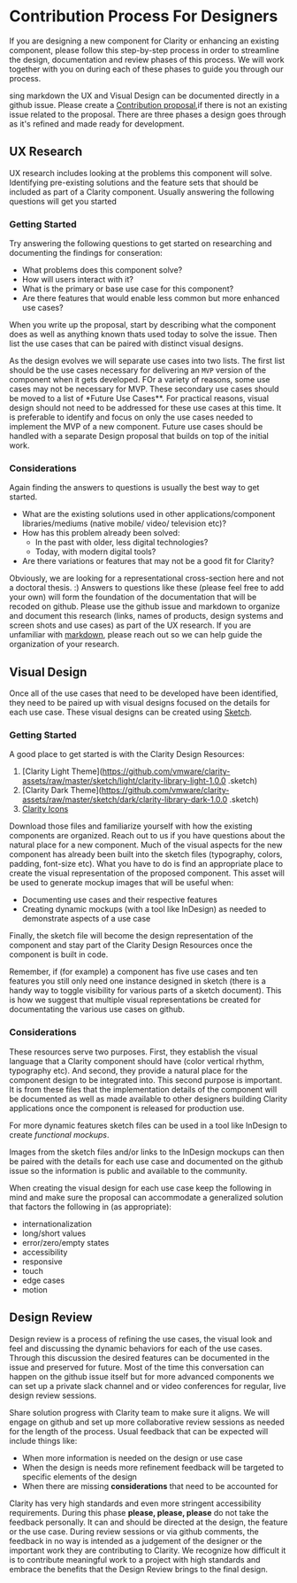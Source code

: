 # Contribution Process For Designers

If you are designing a new component for Clarity or enhancing an existing component, please follow this step-by-step
process in order to streamline the design, documentation and review phases of this process. We will work together
with you on during each of these phases to guide you through our process.

sing markdown the UX and Visual Design can be documented directly in a github issue. Please create a [Contribution
proposal](https://github.com/vmware/clarity/issues/new?template=contribution-proposal.md),if there is not an existing
issue related to the proposal. There are three phases a design goes through as it's refined and made ready for
development.

## UX Research

UX research includes looking at the problems this component will solve. Identifying pre-existing solutions and the
feature sets that should be included as part of a Clarity component. Usually answering the following questions will
get you started

### Getting Started

Try answering the following questions to get started on researching and documenting the findings for conseration:

* What problems does this component solve?
* How will users interact with it?
* What is the primary or base use case for this component?
* Are there features that would enable less common but more enhanced use cases?

When you write up the proposal, start by describing what the component does as well as anything known thats used
today to solve the issue. Then list the use cases that can be paired with distinct visual designs.

As the design evolves we will separate use cases into two lists. The first list should be the use cases necessary for
delivering an `MVP` version of the component when it gets developed. FOr a variety of reasons, some use cases may
not be necessary for MVP. These secondary use cases should be moved to a list of \*Future Use Cases\*\*. For
practical reasons, visual design should not need to be addressed for these use cases at this time. It is preferable to
identify and focus on only the use cases needed to implement the MVP of a new component. Future use cases should be
handled with a separate Design proposal that builds on top of the initial work.

### Considerations

Again finding the answers to questions is usually the best way to get started.

* What are the existing solutions used in other applications/component libraries/mediums (native mobile/ video/
  television etc)?
* How has this problem already been solved:
  * In the past with older, less digital technologies?
  * Today, with modern digital tools?
* Are there variations or features that may not be a good fit for Clarity?

Obviously, we are looking for a representational cross-section here and not a doctoral thesis. :) Answers to
questions like these (please feel free to add your own) will form the foundation of the documentation that will be
recoded on github. Please use the github issue and markdown to organize and document this research (links, names of
products, design systems and screen shots and use cases) as part of the UX research. If you are unfamiliar with
[markdown](https://github.com/adam-p/markdown-here/wiki/Markdown-Cheatsheet#links), please reach out so we can help
guide the organization of your research.

## Visual Design

Once all of the use cases that need to be developed have been identified, they need to be paired up with visual
designs focused on the details for each use case. These visual designs can be created using [Sketch](https://www.sketchapp.com/).

### Getting Started

A good place to get started is with the Clarity Design Resources:

1.  [Clarity Light Theme](https://github.com/vmware/clarity-assets/raw/master/sketch/light/clarity-library-light-1.0.0
    .sketch)
2.  [Clarity Dark Theme](https://github.com/vmware/clarity-assets/raw/master/sketch/dark/clarity-library-dark-1.0.0
    .sketch)
3.  [Clarity Icons](https://github.com/vmware/clarity-assets/raw/master/sketch/icons/clarity-library-icons-1.0.0.sketch)

Download those files and familiarize yourself with how the existing components are organized. Reach out to us if you
have questions about the natural place for a new component. Much of the visual aspects for the new component has
already been built into the sketch files (typography, colors, padding, font-size etc). What you have to do is find an
appropriate place to create the visual representation of the proposed component. This asset will be used to generate
mockup images that will be useful when:

* Documenting use cases and their respective features
* Creating dynamic mockups (with a tool like InDesign) as needed to demonstrate aspects of a use case

Finally, the sketch file will become the design representation of the component and stay part of the Clarity Design
Resources once the component is built in code.

Remember, if (for example) a component has five use cases and ten features you still only need one instance designed
in sketch (there is a handy way to toggle visibility for various parts of a sketch document). This is how we suggest
that multiple visual representations be created for documentating the various use cases on github.

### Considerations

These resources serve two purposes. First, they establish the visual language that a Clarity component should have
(color vertical rhythm, typography etc). And second, they provide a natural place for the component design to be
integrated into. This second purpose is important. It is from these files that the implementation details of the
component will be documented as well as made available to other designers building Clarity applications once the
component is released for production use.

For more dynamic features sketch files can be used in a tool like InDesign to create _functional mockups_.

Images from the sketch files and/or links to the InDesign mockups can then be paired with the details for each use
case and documented on the github issue so the information is public and available to the community.

When creating the visual design for each use case keep the following in mind and make sure the proposal can
accommodate a generalized solution that factors the following in (as appropriate):

* internationalization
* long/short values
* error/zero/empty states
* accessibility
* responsive
* touch
* edge cases
* motion

## Design Review

Design review is a process of refining the use cases, the visual look and feel and discussing the dynamic behaviors
for each of the use cases. Through this discussion the desired features can be documented in the issue and preserved
for future. Most of the time this conversation can happen on the github issue itself but for more advanced components
we can set up a private slack channel and or video conferences for regular, live design review sessions.

Share solution progress with Clarity team to make sure it aligns. We will engage on github and set up more
collaborative review sessions as needed for the length of the process. Usual feedback that can be expected will
include things like:

* When more information is needed on the design or use case
* When the design is needs more refinement feedback will be targeted to specific elements of the design
* When there are missing **considerations** that need to be accounted for

Clarity has very high standards and even more stringent accessibility requirements. During this phase **please,
please, please** do not take the feedback personally. It can and should be directed at the design, the feature or the
use case. During review sessions or via github comments, the feedback in no way is intended as a judgement of the
designer or the important work they are contributing to Clarity. We recognize how difficult it is to contribute
meaningful work to a project with high standards and embrace the benefits that the Design Review brings to the final
design.
